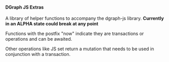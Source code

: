 #### DGraph JS Extras


A library of helper functions to accompany the dgraph-js library. **Currently in an ALPHA state could break at any point**

Functions with the postfix "now" indicate they are transactions or operations and can be awaited.

Other operations like JS set return a mutation that needs to be used in conjunction with a transaction.